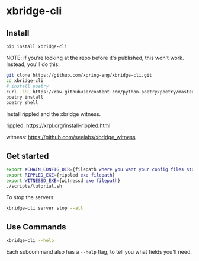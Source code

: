 # xbridge-cli

## Install

```bash
pip install xbridge-cli
```

NOTE: if you're looking at the repo before it's published, this won't work. Instead, you'll do this:

```bash
git clone https://github.com/xpring-eng/xbridge-cli.git
cd xbridge-cli
# install poetry
curl -sSL https://raw.githubusercontent.com/python-poetry/poetry/master/get-poetry.py | python -
poetry install
poetry shell
```

Install rippled and the xbridge witness.

rippled: https://xrpl.org/install-rippled.html

witness: https://github.com/seelabs/xbridge_witness

## Get started

```bash
export XCHAIN_CONFIG_DIR={filepath where you want your config files stored}
export RIPPLED_EXE={rippled exe filepath}
export WITNESSD_EXE={witnessd exe filepath}
./scripts/tutorial.sh
```

To stop the servers:

```bash
xbridge-cli server stop --all
```

## Use Commands

```bash
xbridge-cli --help
```

Each subcommand also has a `--help` flag, to tell you what fields you'll need.
